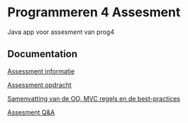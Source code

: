 
# Programmeren 4 Assesment

Java app voor assesment van prog4


## Documentation
[Assessment informatie](https://brightspace.avans.nl/d2l/le/lessons/152032/topics/1175849)

[Assessment opdracht](https://brightspace.avans.nl/d2l/le/lessons/152032/topics/1296634)

[Samenvatting van de OO, MVC regels en de best-practices](https://brightspace.avans.nl/d2l/le/lessons/152032/topics/1295087)

[Assesment Q&A](https://brightspace.avans.nl/d2l/le/lessons/152032/topics/1296660)
